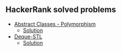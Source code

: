 
## HackerRank solved problems

+ [Abstract Classes - Polymorphism](https://www.hackerrank.com/challenges/abstract-classes-polymorphism/problem?isFullScreen=true)
  + [Solution](https://github.com/boomag77/HackerRank_Problems/tree/Abstract_Classes_Polymorphism)
+ [Deque-STL](https://www.hackerrank.com/challenges/deque-stl/problem?isFullScreen=true)
  + [Solution]() 
